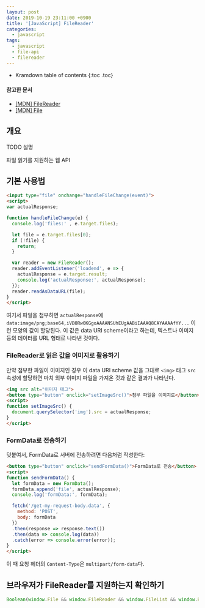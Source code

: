```yaml
---
layout: post
date: 2019-10-19 23:11:00 +0900
title: '[JavaScript] FileReader'
categories:
  - javascript
tags:
  - javascript
  - file-api
  - filereader
---
```


* Kramdown table of contents
{:toc .toc}

#### 참고한 문서

- [\[MDN\] FileReader](https://developer.mozilla.org/en-US/docs/Web/API/FileReader)
- [\[MDN\] File](https://developer.mozilla.org/en-US/docs/Web/API/File)


## 개요

TODO 설명

파일 읽기를 지원하는 웹 API


## 기본 사용법

```html
<input type="file" onchange="handleFileChange(event)">
<script>
var actualResponse;

function handleFileChange(e) {
  console.log('files:' , e.target.files);

  let file = e.target.files[0];
  if (!file) {
    return;
  }

  var reader = new FileReader();
  reader.addEventListener('loadend', e => {
    actualResponse = e.target.result;
    console.log('actualResponse:', actualResponse);
  });
  reader.readAsDataURL(file);
}
</script>
```

여기서 파일을 첨부하면 `actualResponse`에 `data:image/png;base64,iVBORw0KGgoAAAANSUhEUgAABiIAAAQ8CAYAAAAfYY...` 이런 모양의 값이 할당된다. 이 값은 data URI scheme이라고 하는데, 텍스트나 이미지 등의 데이터를 URL 형태로 나타낸 것이다.

### FileReader로 읽은 값을 이미지로 활용하기

만약 첨부한 파일이 이미지인 경우 이 data URI scheme 값을 그대로 `<img>` 태그 `src` 속성에 할당하면 마치 외부 이미지 파일을 가져온 것과 같은 결과가 나타난다.

```html
<img src alt="이미지 태그">
<button type="button" onclick="setImageSrc()">첨부 파일을 이미지로</button>
<script>
function setImageSrc() {
  document.querySelector('img').src = actualResponse;
}
</script>
```

### FormData로 전송하기

덧붙여서, FormData로 서버에 전송하려면 다음처럼 작성한다:

```html
<button type="button" onclick="sendFormData()">FormData로 전송</button>
<script>
function sendFormData() {
  let formData = new FormData();
  formData.append('file', actualResponse);
  console.log('formData:', formData);

  fetch('/get-my-request-body.data', {
    method: 'POST',
    body: formData
  })
  .then(response => response.text())
  .then(data => console.log(data))
  .catch(error => console.error(error));
}
</script>
```

이 때 요청 헤더의 `Content-Type`은 `multipart/form-data`다.


## 브라우저가 FileReader를 지원하는지 확인하기

```js
Boolean(window.File && window.FileReader && window.FileList && window.Blob)
```
